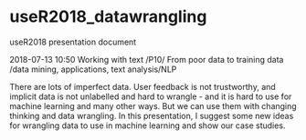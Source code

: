 # useR2018_datawrangling
useR2018 presentation document

2018-07-13
10:50	Working with text	/P10/	From poor data to training data	/data mining, applications, text analysis/NLP	

There are lots of imperfect data. User feedback is not trustworthy, and implicit data is not unlabelled and hard to wrangle - and it is hard to use for machine learning and many other ways. But we can use them with changing thinking and data wrangling. In this presentation, I suggest some new ideas for wrangling data to use in machine learning and show our case studies.
